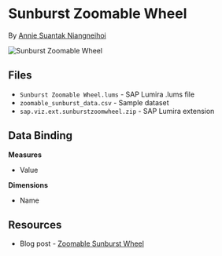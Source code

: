 Sunburst Zoomable Wheel
=================================================
By [Annie Suantak Niangneihoi](http://scn.sap.com/people/suantak.niangneihoi)<br>

![Sunburst Zoomable Wheel](https://github.com/SAP/lumira-extension-viz/blob/master/Sunburst_Zoomable_Wheel/sunburst_zoomable_wheel.gif)

Files
-----------
* `Sunburst Zoomable Wheel.lums` - SAP Lumira .lums file
* `zoomable_sunburst_data.csv` - Sample dataset
* `sap.viz.ext.sunburstzoomwheel.zip` - SAP Lumira extension

Data Binding
---------------
<strong>Measures</strong>
* Value

<strong>Dimensions</strong>
* Name

Resources
-----------
* Blog post - [Zoomable Sunburst Wheel](http://scn.sap.com/community/lumira/blog/2016/01/18/visualize-hierarchy-with-a-zoomable-sunburst-wheel)
